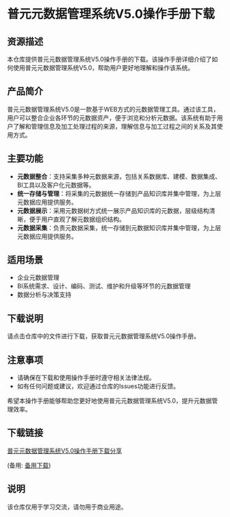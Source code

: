 # 普元元数据管理系统V5.0操作手册下载

## 资源描述

本仓库提供普元元数据管理系统V5.0操作手册的下载。该操作手册详细介绍了如何使用普元元数据管理系统V5.0，帮助用户更好地理解和操作该系统。

## 产品简介

普元元数据管理系统V5.0是一款基于WEB方式的元数据管理工具。通过该工具，用户可以整合企业各环节的元数据资产，便于浏览和分析元数据。该系统有助于用户了解和管理信息及加工处理过程的来源，理解信息与加工过程之间的关系及其使用方式。

## 主要功能

- **元数据整合**：支持采集多种元数据来源，包括关系数据库、建模、数据集成、BI工具以及客户化元数据等。
- **统一存储与管理**：将采集的元数据统一存储到产品知识库并集中管理，为上层元数据应用提供服务。
- **元数据展示**：采用元数据树方式统一展示产品知识库的元数据，层级结构清晰，便于用户直观了解元数据组织结构。
- **元数据采集**：负责元数据采集，统一存储到元数据知识库并集中管理，为上层元数据应用提供服务。

## 适用场景

- 企业元数据管理
- BI系统需求、设计、编码、测试、维护和升级等环节的元数据管理
- 数据分析与决策支持

## 下载说明

请点击仓库中的文件进行下载，获取普元元数据管理系统V5.0操作手册。

## 注意事项

- 请确保在下载和使用操作手册时遵守相关法律法规。
- 如有任何问题或建议，欢迎通过仓库的Issues功能进行反馈。

希望本操作手册能够帮助您更好地使用普元元数据管理系统V5.0，提升元数据管理效率。

## 下载链接
[普元元数据管理系统V5.0操作手册下载分享](https://pan.quark.cn/s/3e93e26c018f) 

(备用: [备用下载](https://pan.baidu.com/s/1vYd-vELp09MEMUvq18GSfQ?pwd=1234))

## 说明

该仓库仅用于学习交流，请勿用于商业用途。
